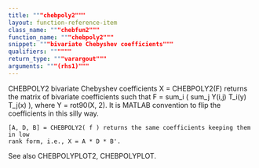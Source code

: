 ```yaml
---
title: """chebpoly2"""
layout: function-reference-item
class_name: """chebfun2"""
function_name: """chebpoly2"""
snippet: """bivariate Chebyshev coefficients"""
qualifiers: """"""
return_type: """varargout"""
arguments: """(rhs1)"""
---
```


 CHEBPOLY2  bivariate Chebyshev coefficients
    X = CHEBPOLY2(F) returns the matrix of bivariate coefficients such that F =
    sum_i ( sum_j Y(i,j) T_i(y) T_j(x) ), where Y = rot90(X, 2). It is MATLAB
    convention to flip the coefficients in this silly way.
 
    [A, D, B] = CHEBPOLY2( f ) returns the same coefficients keeping them in low
    rank form, i.e., X = A * D * B'.
 
  See also CHEBPOLYPLOT2, CHEBPOLYPLOT.
